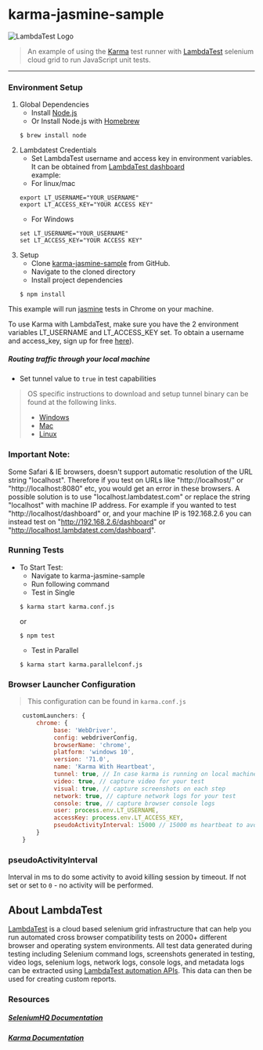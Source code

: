 
# karma-jasmine-sample
![LambdaTest Logo](https://www.lambdatest.com/static/images/logo.svg)

> An example of using the [Karma](http://karma-runner.github.io/) test runner with [LambdaTest](https://LambdaTest.com) selenium cloud grid to run JavaScript unit tests.
---

### Environment Setup

1. Global Dependencies
    * Install [Node.js](https://nodejs.org/en/)
    * Or Install Node.js with [Homebrew](http://brew.sh/)
    ```
    $ brew install node
    ```
2. Lambdatest Credentials
    * Set LambdaTest username and access key in environment variables. It can be obtained from [LambdaTest dashboard](https://automation.lambdatest.com/)    
    example:
    - For linux/mac
    ```
    export LT_USERNAME="YOUR_USERNAME"
    export LT_ACCESS_KEY="YOUR ACCESS KEY"
    
    ```
    - For Windows
    ```
    set LT_USERNAME="YOUR_USERNAME"
    set LT_ACCESS_KEY="YOUR ACCESS KEY"
    
    ```
3. Setup
    * Clone [karma-jasmine-sample](https://github.com/LambdaTest/karma-jasmine-sample.git) from GitHub.
    * Navigate to the cloned directory
    * Install project dependencies
    ```
    $ npm install
    ```

This example will run [jasmine](http://jasmine.github.io/2.0/introduction.html) tests in Chrome on your machine.

To use Karma with LambdaTest, make sure you have the 2 environment variables LT_USERNAME and LT_ACCESS_KEY set. To obtain a username and access_key, sign up for free [here](https://lambdatest.com)).

#####  Routing traffic through your local machine
- Set tunnel value to `true` in test capabilities
> OS specific instructions to download and setup tunnel binary can be found at the following links.
>    - [Windows](https://www.lambdatest.com/support/docs/display/TD/Local+Testing+For+Windows)
>    - [Mac](https://www.lambdatest.com/support/docs/display/TD/Local+Testing+For+MacOS)
>    - [Linux](https://www.lambdatest.com/support/docs/display/TD/Local+Testing+For+Linux)

### Important Note:
Some Safari & IE browsers, doesn't support automatic resolution of the URL string "localhost". Therefore if you test on URLs like "http://localhost/" or "http://localhost:8080" etc, you would get an error in these browsers. A possible solution is to use "localhost.lambdatest.com" or replace the string "localhost" with machine IP address. For example if you wanted to test "http://localhost/dashboard" or, and your machine IP is 192.168.2.6 you can instead test on "http://192.168.2.6/dashboard" or "http://localhost.lambdatest.com/dashboard".

### Running Tests

* To Start Test:
    - Navigate to karma-jasmine-sample
    - Run following command
   * Test in Single
    ```
    $ karma start karma.conf.js
    ```
    or 
     ```
    $ npm test
    ```
    * Test in Parallel
     ```
    $ karma start karma.parallelconf.js
    ```

### Browser Launcher Configuration
> This configuration can be found in `karma.conf.js`

```javascript
    customLaunchers: {
        chrome: {
             base: 'WebDriver',
             config: webdriverConfig,
             browserName: 'chrome',
             platform: 'windows 10',
             version: '71.0',
             name: 'Karma With Heartbeat',
             tunnel: true, // In case karma is running on local machine
             video: true, // capture video for your test
             visual: true, // capture screenshots on each step
             network: true, // capture network logs for your test
             console: true, // capture browser console logs
             user: process.env.LT_USERNAME,
             accessKey: process.env.LT_ACCESS_KEY,
             pseudoActivityInterval: 15000 // 15000 ms heartbeat to avoid timeouts
        }
    }
```
### pseudoActivityInterval
Interval in ms to do some activity to avoid killing session by timeout.
If not set or set to `0` - no activity will be performed.

## About LambdaTest
[LambdaTest](https://www.lambdatest.com/) is a cloud based selenium grid infrastructure that can help you run automated cross browser compatibility tests on 2000+ different browser and operating system environments. All test data generated during testing including Selenium command logs, screenshots generated in testing, video logs, selenium logs, network logs, console logs, and metadata logs can be extracted using [LambdaTest automation APIs](https://www.lambdatest.com/support/docs/api-doc/). This data can then be used for creating custom reports.

### Resources

##### [SeleniumHQ Documentation](http://www.seleniumhq.org/docs/)
##### [Karma Documentation](http://karma-runner.github.io/3.0/intro/how-it-works.html)
